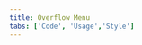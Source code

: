 ```yaml
---
title: Overflow Menu
tabs: ['Code', 'Usage','Style']
---
```

<ComponentCode
    name="Overflow Menu"
    component="overflow-menu" 
    variation="overflow-menu"
    experimental="true"
    hasReactVersion="true"
    >
</ComponentCode>
<ComponentDocs component="overflow-menu" experimental="true"></ComponentDocs>
